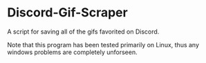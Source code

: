 # Discord-Gif-Scraper
A script for saving all of the gifs favorited on Discord.

Note that this program has been tested primarily on Linux, thus any windows problems are completely unforseen.
